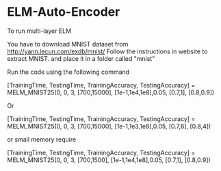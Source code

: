 # ELM-Auto-Encoder



To run multi-layer ELM
 
You have to download MNIST dataset from http://yann.lecun.com/exdb/mnist/ Follow the instructions in website to extract MNIST. and place it in a folder called "mnist"

Run the code using the following command

[TrainingTime, TestingTime, TrainingAccuracy, TestingAccuracy] = MELM_MNIST25(0, 0, 3, [700,15000], [1e-1,1e4,1e8],0.05, [0.7,1], [0.8,0.9])

Or

[TrainingTime, TestingTime, TrainingAccuracy, TestingAccuracy] = MELM_MNIST25(0, 0, 3, [700,15000], [1e-1,1e3,1e8],0.05, [0.7,6], [0.8,4])


or small memory require

[TrainingTime, TestingTime, TrainingAccuracy, TestingAccuracy] = MELM_MNIST25(0, 0, 3, [700,1500], [1e-1,1e4,1e8],0.05, [0.7,1], [0.8,0.9])
